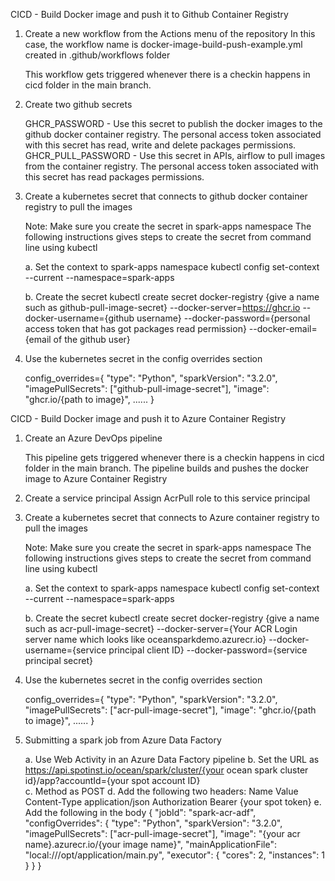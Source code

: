 CICD - Build Docker image and push it to Github Container Registry

1. Create a new workflow from the Actions menu of the repository
    In this case, the workflow name is docker-image-build-push-example.yml created in .github/workflows folder

    This workflow gets triggered whenever there is a checkin happens in cicd folder in the main branch.

2. Create two github secrets

    GHCR_PASSWORD - Use this secret to publish the docker images to the github docker container registry. The personal access token associated with this secret has read, write and delete packages permissions.
    GHCR_PULL_PASSWORD - Use this secret in APIs, airflow to pull images from the container registry. The personal access token associated with this secret has read packages permissions.

3.  Create a kubernetes secret that connects to github docker container registry to pull the images

    Note: Make sure you create the secret in spark-apps namespace
    The following instructions gives steps to create the secret from command line using kubectl
    
    a. Set the context to spark-apps namespace
        kubectl config set-context --current --namespace=spark-apps

    b. Create the secret
        kubectl create secret docker-registry {give a name such as github-pull-image-secret} --docker-server=https://ghcr.io --docker-username={github username} --docker-password={personal access token that has got packages read permission} --docker-email={email of the github user}

4. Use the kubernetes secret in the config overrides section

    config_overrides={
        "type": "Python",
        "sparkVersion": "3.2.0",
        "imagePullSecrets": ["github-pull-image-secret"],
        "image": "ghcr.io/{path to image}",
        ......
        }


CICD - Build Docker image and push it to Azure Container Registry

1. Create an Azure DevOps pipeline 

    This pipeline gets triggered whenever there is a checkin happens in cicd folder in the main branch.
    The pipeline builds and pushes the docker image to Azure Container Registry

2. Create a service principal
    Assign AcrPull role to this service principal 
    
3.  Create a kubernetes secret that connects to Azure container registry to pull the images

    Note: Make sure you create the secret in spark-apps namespace
    The following instructions gives steps to create the secret from command line using kubectl
    
    a. Set the context to spark-apps namespace
        kubectl config set-context --current --namespace=spark-apps

    b. Create the secret
        kubectl create secret docker-registry {give a name such as acr-pull-image-secret} --docker-server={Your ACR Login server name which looks like oceansparkdemo.azurecr.io} --docker-username={service principal client ID} --docker-password={service principal secret}

4. Use the kubernetes secret in the config overrides section

    config_overrides={
        "type": "Python",
        "sparkVersion": "3.2.0",
        "imagePullSecrets": ["acr-pull-image-secret"],
        "image": "ghcr.io/{path to image}",
        ......
        } 

 5. Submitting a spark job from Azure Data Factory

    a. Use Web Activity in an Azure Data Factory pipeline
    b. Set the URL as https://api.spotinst.io/ocean/spark/cluster/{your ocean spark cluster id}/app?accountId={your spot account ID}   
    c. Method as POST
    d. Add the following two headers: 
            Name                Value
            Content-Type        application/json
            Authorization       Bearer {your spot token}
    e. Add the following in the body
        {
            "jobId": "spark-acr-adf",
                    "configOverrides": {
                    "type": "Python",
                    "sparkVersion": "3.2.0",
                    "imagePullSecrets": ["acr-pull-image-secret"],
                    "image": "{your acr name}.azurecr.io/{your image name}", 
                    "mainApplicationFile": "local:///opt/application/main.py",
                    "executor": {
                        "cores": 2,
                        "instances": 1
                    }
                }
            }



